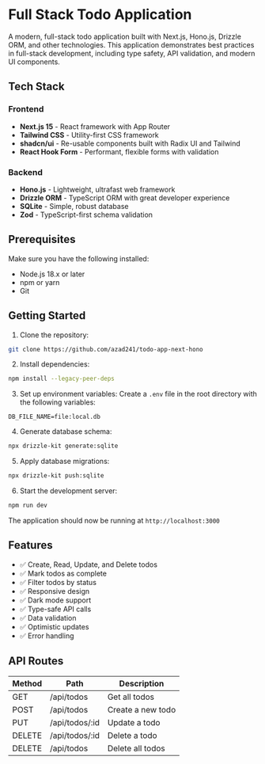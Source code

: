 # Full Stack Todo Application

A modern, full-stack todo application built with Next.js, Hono.js, Drizzle ORM, and other technologies. This application demonstrates best practices in full-stack development, including type safety, API validation, and modern UI components.

## Tech Stack

### Frontend
- **Next.js 15** - React framework with App Router
- **Tailwind CSS** - Utility-first CSS framework
- **shadcn/ui** - Re-usable components built with Radix UI and Tailwind
- **React Hook Form** - Performant, flexible forms with validation

### Backend
- **Hono.js** - Lightweight, ultrafast web framework
- **Drizzle ORM** - TypeScript ORM with great developer experience
- **SQLite** - Simple, robust database
- **Zod** - TypeScript-first schema validation

## Prerequisites

Make sure you have the following installed:
- Node.js 18.x or later
- npm or yarn
- Git

## Getting Started

1. Clone the repository:
```bash
git clone https://github.com/azad241/todo-app-next-hono
```

2. Install dependencies:
```bash
npm install --legacy-peer-deps
```

3. Set up environment variables:
Create a `.env` file in the root directory with the following variables:
```env
DB_FILE_NAME=file:local.db
```

4. Generate database schema:
```bash
npx drizzle-kit generate:sqlite
```

5. Apply database migrations:
```bash
npx drizzle-kit push:sqlite
```

6. Start the development server:
```bash
npm run dev
```

The application should now be running at `http://localhost:3000`

## Features

- ✅ Create, Read, Update, and Delete todos
- ✅ Mark todos as complete
- ✅ Filter todos by status
- ✅ Responsive design
- ✅ Dark mode support
- ✅ Type-safe API calls
- ✅ Data validation
- ✅ Optimistic updates
- ✅ Error handling

## API Routes

| Method | Path | Description |
|--------|------|-------------|
| GET | /api/todos | Get all todos |
| POST | /api/todos | Create a new todo |
| PUT | /api/todos/:id | Update a todo |
| DELETE | /api/todos/:id | Delete a todo |
| DELETE | /api/todos | Delete all todos |
